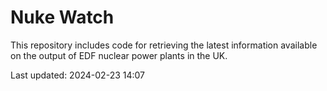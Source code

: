# Nuke Watch

This repository includes code for retrieving the latest information available on the output of EDF nuclear power plants in the UK.

Last updated: 2024-02-23 14:07